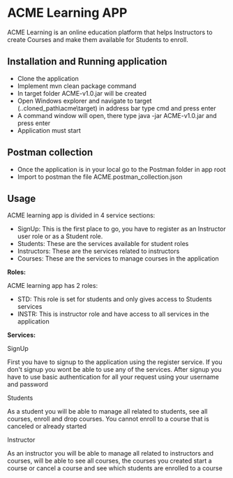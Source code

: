 # ACME Learning APP

ACME Learning is an online education platform that helps Instructors to create Courses and make them available for Students to enroll.

## Installation and Running application

- Clone the application
- Implement mvn clean package command
- In target folder ACME-v1.0.jar will be created
- Open Windows explorer and navigate to target (..cloned_path\acme\target) in address bar type cmd and press enter
- A command window will open, there type java -jar ACME-v1.0.jar and press enter
- Application must start

## Postman collection

- Once the application is in your local go to the Postman folder in app root
- Import to postman the file ACME.postman_collection.json

## Usage

ACME learning app is divided in 4 service sections:
- SignUp: This is the first place to go, you have to register as an Instructor user role or as a Student role.
- Students: These are the services available for student roles
- Instructors: These are the services related to instructors
- Courses: These are the services to manage courses in the application

**Roles:**

ACME learning app has 2 roles:

- STD: This role is set for students and only gives access to Students services
- INSTR: This is instructor role and have access to all services in the application

**Services:**

SignUp

First you have to signup to the application using the register service. If you don't signup you wont be able to use any of the services.
After signup you have to use basic authentication for all your request using your username and password


Students

As a student you will be able to manage all related to students, see all courses, enroll and drop courses.
You cannot enroll to a course that is canceled or already started

Instructor

As an instructor you will be able to manage all related to instructors and courses, will be able to see all courses, the courses you created
start a course or cancel a course and see which students are enrolled to a course